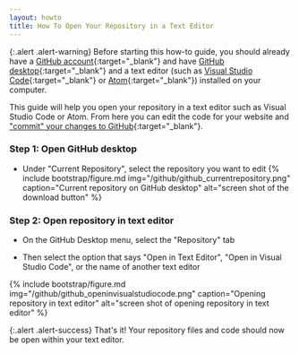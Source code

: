```yaml
---
layout: howto
title: How To Open Your Repository in a Text Editor
---
```


{:.alert .alert-warning}
Before starting this how-to guide, you should already have a [GitHub account](setupgithubaccount.html){:target="_blank"} and have [GitHub desktop](githubdesktop.html){:target="_blank"} and a text editor (such as [Visual Studio Code](visualstudiocode.html){:target="_blank"} or [Atom](installatom.html){:target="_blank"}) installed on your computer.

This guide will help you open your repository in a text editor such as Visual Studio Code or Atom. From here you can edit the code for your website and ["commit" your changes to GitHub](pushpullchanges.html){:target="_blank"}.

### Step 1: Open GitHub desktop

- Under "Current Repository", select the repository you want to edit
{% include bootstrap/figure.md img="/github/github_currentrepository.png" caption="Current repository on GitHub desktop" alt="screen shot of the download button" %}

### Step 2: Open repository in text editor

- On the GitHub Desktop menu, select the "Repository" tab

- Then select the option that says "Open in Text Editor", "Open in Visual Studio Code", or the name of another text editor

{% include bootstrap/figure.md img="/github/github_openinvisualstudiocode.png" caption="Opening repository in text editor" alt="screen shot of opening repository in text editor" %}

{:.alert .alert-success}
That's it! Your repository files and code should now be open within your text editor.
